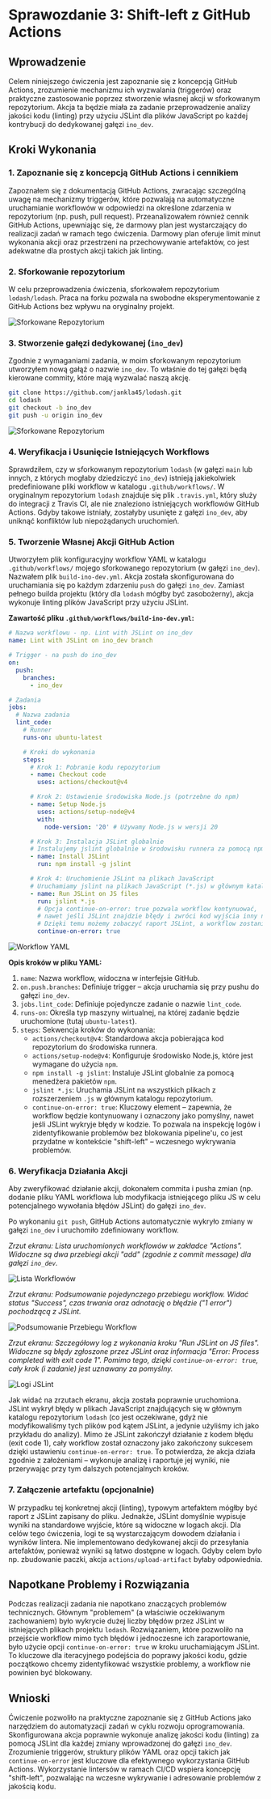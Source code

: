 # Sprawozdanie 3: Shift-left z GitHub Actions

## Wprowadzenie

Celem niniejszego ćwiczenia jest zapoznanie się z koncepcją GitHub Actions, zrozumienie mechanizmu ich wyzwalania (triggerów) oraz praktyczne zastosowanie poprzez stworzenie własnej akcji w sforkowanym repozytorium. Akcja ta będzie miała za zadanie przeprowadzenie analizy jakości kodu (linting) przy użyciu JSLint dla plików JavaScript po każdej kontrybucji do dedykowanej gałęzi `ino_dev`.

## Kroki Wykonania

### 1. Zapoznanie się z koncepcją GitHub Actions i cennikiem

Zapoznałem się z dokumentacją GitHub Actions, zwracając szczególną uwagę na mechanizmy triggerów, które pozwalają na automatyczne uruchamianie workflowów w odpowiedzi na określone zdarzenia w repozytorium (np. push, pull request). Przeanalizowałem również cennik GitHub Actions, upewniając się, że darmowy plan jest wystarczający do realizacji zadań w ramach tego ćwiczenia. Darmowy plan oferuje limit minut wykonania akcji oraz przestrzeni na przechowywanie artefaktów, co jest adekwatne dla prostych akcji takich jak linting.

### 2. Sforkowanie repozytorium

W celu przeprowadzenia ćwiczenia, sforkowałem repozytorium `lodash/lodash`. Praca na forku pozwala na swobodne eksperymentowanie z GitHub Actions bez wpływu na oryginalny projekt.

![Sforkowane Repozytorium](1.png)

### 3. Stworzenie gałęzi dedykowanej (`ino_dev`)

Zgodnie z wymaganiami zadania, w moim sforkowanym repozytorium utworzyłem nową gałąź o nazwie `ino_dev`. To właśnie do tej gałęzi będą kierowane commity, które mają wyzwalać naszą akcję.

```bash
git clone https://github.com/jankla45/lodash.git
cd lodash
git checkout -b ino_dev
git push -u origin ino_dev
```
![Sforkowane Repozytorium](2.png)

### 4. Weryfikacja i Usunięcie Istniejących Workflows

Sprawdziłem, czy w sforkowanym repozytorium `lodash` (w gałęzi `main` lub innych, z których mogłaby dziedziczyć `ino_dev`) istnieją jakiekolwiek predefiniowane pliki workflow w katalogu `.github/workflows/`. W oryginalnym repozytorium `lodash` znajduje się plik `.travis.yml`, który służy do integracji z Travis CI, ale nie znaleziono istniejących workflowów GitHub Actions. Gdyby takowe istniały, zostałyby usunięte z gałęzi `ino_dev`, aby uniknąć konfliktów lub niepożądanych uruchomień.

### 5. Tworzenie Własnej Akcji GitHub Action

Utworzyłem plik konfiguracyjny workflow YAML w katalogu `.github/workflows/` mojego sforkowanego repozytorium (w gałęzi `ino_dev`). Nazwałem plik `build-ino-dev.yml`. Akcja została skonfigurowana do uruchamiania się po każdym zdarzeniu `push` do gałęzi `ino_dev`. Zamiast pełnego builda projektu (który dla `lodash` mógłby być zasobożerny), akcja wykonuje linting plików JavaScript przy użyciu JSLint.

**Zawartość pliku `.github/workflows/build-ino-dev.yml`:**
```yaml
# Nazwa workflowu - np. Lint with JSLint on ino_dev
name: Lint with JSLint on ino_dev branch

# Trigger - na push do ino_dev
on:
  push:
    branches:
      - ino_dev

# Zadania
jobs:
  # Nazwa zadania
  lint_code:
    # Runner
    runs-on: ubuntu-latest

    # Kroki do wykonania
    steps:
      # Krok 1: Pobranie kodu repozytorium
      - name: Checkout code
        uses: actions/checkout@v4

      # Krok 2: Ustawienie środowiska Node.js (potrzebne do npm)
      - name: Setup Node.js
        uses: actions/setup-node@v4
        with:
          node-version: '20' # Używamy Node.js w wersji 20

      # Krok 3: Instalacja JSLint globalnie
      # Instalujemy jslint globalnie w środowisku runnera za pomocą npm
      - name: Install JSLint
        run: npm install -g jslint

      # Krok 4: Uruchomienie JSLint na plikach JavaScript
      # Uruchamiamy jslint na plikach JavaScript (*.js) w głównym katalogu repozytorium.
      - name: Run JSLint on JS files
        run: jslint *.js
        # Opcja continue-on-error: true pozwala workflow kontynuować,
        # nawet jeśli JSLint znajdzie błędy i zwróci kod wyjścia inny niż 0.
        # Dzięki temu możemy zobaczyć raport JSLint, a workflow zostanie oznaczony jako sukces.
        continue-on-error: true
```



![Workflow YAML](3.png)

**Opis kroków w pliku YAML:**
1.  `name`: Nazwa workflow, widoczna w interfejsie GitHub.
2.  `on.push.branches`: Definiuje trigger – akcja uruchamia się przy pushu do gałęzi `ino_dev`.
3.  `jobs.lint_code`: Definiuje pojedyncze zadanie o nazwie `lint_code`.
4.  `runs-on`: Określa typ maszyny wirtualnej, na której zadanie będzie uruchomione (tutaj `ubuntu-latest`).
5.  `steps`: Sekwencja kroków do wykonania:
    *   `actions/checkout@v4`: Standardowa akcja pobierająca kod repozytorium do środowiska runnera.
    *   `actions/setup-node@v4`: Konfiguruje środowisko Node.js, które jest wymagane do użycia `npm`.
    *   `npm install -g jslint`: Instaluje JSLint globalnie za pomocą menedżera pakietów `npm`.
    *   `jslint *.js`: Uruchamia JSLint na wszystkich plikach z rozszerzeniem `.js` w głównym katalogu repozytorium.
    *   `continue-on-error: true`: Kluczowy element – zapewnia, że workflow będzie kontynuowany i oznaczony jako pomyślny, nawet jeśli JSLint wykryje błędy w kodzie. To pozwala na inspekcję logów i zidentyfikowanie problemów bez blokowania pipeline'u, co jest przydatne w kontekście "shift-left" – wczesnego wykrywania problemów.

### 6. Weryfikacja Działania Akcji

Aby zweryfikować działanie akcji, dokonałem commita i pusha zmian (np. dodanie pliku YAML workflowa lub modyfikacja istniejącego pliku JS w celu potencjalnego wywołania błędów JSLint) do gałęzi `ino_dev`.

Po wykonaniu `git push`, GitHub Actions automatycznie wykryło zmiany w gałęzi `ino_dev` i uruchomiło zdefiniowany workflow.

*Zrzut ekranu: Lista uruchomionych workflowów w zakładce "Actions". Widoczne są dwa przebiegi akcji "add" (zgodnie z commit message) dla gałęzi `ino_dev`.*

![Lista Workflowów](4.png)

*Zrzut ekranu: Podsumowanie pojedynczego przebiegu workflow. Widać status "Success", czas trwania oraz adnotację o błędzie ("1 error") pochodzącą z JSLint.*

![Podsumowanie Przebiegu Workflow](5.png)

*Zrzut ekranu: Szczegółowy log z wykonania kroku "Run JSLint on JS files". Widoczne są błędy zgłoszone przez JSLint oraz informacja "Error: Process completed with exit code 1". Pomimo tego, dzięki `continue-on-error: true`, cały krok (i zadanie) jest uznawany za pomyślny.*

![Logi JSLint](6.png)

Jak widać na zrzutach ekranu, akcja została poprawnie uruchomiona. JSLint wykrył błędy w plikach JavaScript znajdujących się w głównym katalogu repozytorium `lodash` (co jest oczekiwane, gdyż nie modyfikowaliśmy tych plików pod kątem JSLint, a jedynie użyliśmy ich jako przykładu do analizy). Mimo że JSLint zakończył działanie z kodem błędu (exit code 1), cały workflow został oznaczony jako zakończony sukcesem dzięki ustawieniu `continue-on-error: true`. To potwierdza, że akcja działa zgodnie z założeniami – wykonuje analizę i raportuje jej wyniki, nie przerywając przy tym dalszych potencjalnych kroków.

### 7. Załączenie artefaktu (opcjonalnie)

W przypadku tej konkretnej akcji (linting), typowym artefaktem mógłby być raport z JSLint zapisany do pliku. Jednakże, JSLint domyślnie wypisuje wyniki na standardowe wyjście, które są widoczne w logach akcji. Dla celów tego ćwiczenia, logi te są wystarczającym dowodem działania i wyników lintera. Nie implementowano dedykowanej akcji do przesyłania artefaktów, ponieważ wyniki są łatwo dostępne w logach. Gdyby celem było np. zbudowanie paczki, akcja `actions/upload-artifact` byłaby odpowiednia.

## Napotkane Problemy i Rozwiązania

Podczas realizacji zadania nie napotkano znaczących problemów technicznych. Głównym "problemem" (a właściwie oczekiwanym zachowaniem) było wykrycie dużej liczby błędów przez JSLint w istniejących plikach projektu `lodash`. Rozwiązaniem, które pozwoliło na przejście workflow mimo tych błędów i jednoczesne ich zaraportowanie, było użycie opcji `continue-on-error: true` w kroku uruchamiającym JSLint. To kluczowe dla iteracyjnego podejścia do poprawy jakości kodu, gdzie początkowo chcemy zidentyfikować wszystkie problemy, a workflow nie powinien być blokowany.

## Wnioski

Ćwiczenie pozwoliło na praktyczne zapoznanie się z GitHub Actions jako narzędziem do automatyzacji zadań w cyklu rozwoju oprogramowania. Skonfigurowana akcja poprawnie wykonuje analizę jakości kodu (linting) za pomocą JSLint dla każdej zmiany wprowadzonej do gałęzi `ino_dev`. Zrozumienie triggerów, struktury plików YAML oraz opcji takich jak `continue-on-error` jest kluczowe dla efektywnego wykorzystania GitHub Actions. Wykorzystanie lintersów w ramach CI/CD wspiera koncepcję "shift-left", pozwalając na wczesne wykrywanie i adresowanie problemów z jakością kodu.
